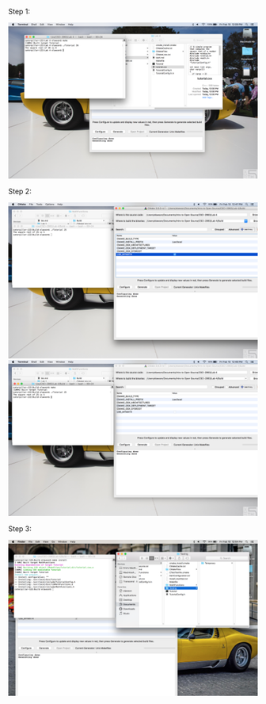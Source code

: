 Step 1:

![S1](Photos/Step1.png)


Step 2:

![S2sqrt](Photos/Step2sqrt.png)
![S2mysqrt](Photos/Step2mysqrt.png)

Step 3:

![S3](Photos/Step3.png)

